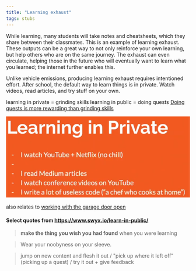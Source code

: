 ```yaml
---
title: "Learning exhaust"
tags: stubs
---
```


While learning, many students will take notes and cheatsheets, which they share between their classmates. This is an example of learning exhaust. These outputs can be a great way to not only reinforce your own learning, but help others who are on the same journey. The exhaust can even circulate, helping those in the future who will eventually want to learn what you learned; the internet further enables this.

Unlike vehicle emissions, producing learning exhaust requires intentioned effort. After school, the default way to learn things is in private. Watch videos, read articles, and try stuff on your own. 

learning in private = grinding skills
learning in public = doing quests
[Doing quests is more rewarding than grinding skills](notes/doing-quests-is-more-rewarding-than-grinding-skills)

![Learning in private](images/Learning-in-Private.png)

also relates to [working with the garage door open](notes/working-with-the-garage-door-open)

#### Select quotes from https://www.swyx.io/learn-in-public/

>**make the thing you wish you had found** when you were learning

>Wear your noobyness on your sleeve.

>jump on new content and flesh it out / "pick up where it left off" (picking up a quest) / try it out + give feedback

